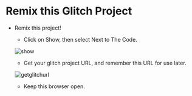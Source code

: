 # Remix this Glitch Project

* Remix this project!
   * Click on Show, then select Next to The Code.
   
   
   ![show](https://user-images.githubusercontent.com/2547497/57185875-1b5a7a00-6e89-11e9-93e5-1b17de27c8c4.png)
   
   * Get your glitch project URL, and remember this URL for use later.
   
   
   ![getglitchurl](https://user-images.githubusercontent.com/2547497/57185881-493fbe80-6e89-11e9-82e9-939d7d98162c.png)
   
   * Keep this browser open.
